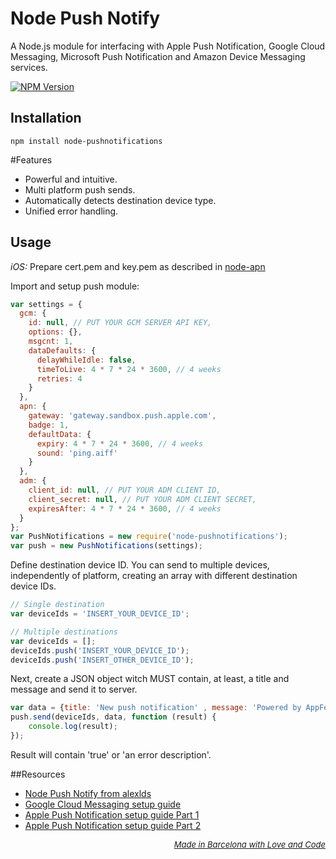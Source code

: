 Node Push Notify
========

A Node.js module for interfacing with Apple Push Notification, Google Cloud Messaging, Microsoft Push Notification and Amazon Device Messaging services.

[![NPM Version](http://img.shields.io/badge/npm-0.1.4-green.svg?style=flat)](https://www.npmjs.org/package/node-pushnotifications)

## Installation 
```
npm install node-pushnotifications
```

#Features

- Powerful and intuitive.
- Multi platform push sends.
- Automatically detects destination device type.
- Unified error handling.

## Usage 

*iOS:* Prepare cert.pem and key.pem as described in [node-apn](https://github.com/argon/node-apn/wiki/Preparing-Certificates)

Import and setup push module:
```js
var settings = {
  gcm: {
    id: null, // PUT YOUR GCM SERVER API KEY,
    options: {},
    msgcnt: 1,
    dataDefaults: {
      delayWhileIdle: false,
      timeToLive: 4 * 7 * 24 * 3600, // 4 weeks
      retries: 4
    }
  },
  apn: {
    gateway: 'gateway.sandbox.push.apple.com',
    badge: 1,
    defaultData: {
      expiry: 4 * 7 * 24 * 3600, // 4 weeks
      sound: 'ping.aiff'
    }
  },
  adm: {
    client_id: null, // PUT YOUR ADM CLIENT ID,
    client_secret: null, // PUT YOUR ADM CLIENT SECRET,
    expiresAfter: 4 * 7 * 24 * 3600, // 4 weeks
  }
};
var PushNotifications = new require('node-pushnotifications');
var push = new PushNotifications(settings);
```

Define destination device ID. You can send to multiple devices, independently of platform, creating an array with different destination device IDs.
```js
// Single destination
var deviceIds = 'INSERT_YOUR_DEVICE_ID';

// Multiple destinations
var deviceIds = [];
deviceIds.push('INSERT_YOUR_DEVICE_ID');
deviceIds.push('INSERT_OTHER_DEVICE_ID');
```

Next, create a JSON object witch MUST contain, at least, a title and message and send it to server. 
```js
var data = {title: 'New push notification' , message: 'Powered by AppFeel', otherfields: 'optionally add more data');
push.send(deviceIds, data, function (result) {
	console.log(result);
});
```
Result will contain 'true' or 'an error description'.


##Resources

- [Node Push Notify from alexlds](https://github.com/alexlds/node-push-notify)
- [Google Cloud Messaging setup guide](http://aerogear.org/docs/guides/aerogear-push-android/google-setup/)
- [Apple Push Notification setup guide Part 1](http://aerogear.org/docs/guides/aerogear-push-ios/app-id-ssl-certificate-apns/)
- [Apple Push Notification setup guide Part 2](https://github.com/argon/node-apn/wiki/Preparing-Certificates)

*<p style="font-size: small;" align="right"><a color="#232323;" href="http://appfeel.com">Made in Barcelona with <span color="#FCB">Love</span> and <span color="#BBCCFF">Code</span></a></p>*
